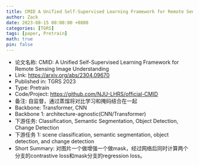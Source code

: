 ```yaml
---
title: CMID A Unified Self-Supervised Learning Framework for Remote Sensing Image Understanding
author: Zack
date: 2023-08-15 00:00:00 +0800
categories: [TGRS]
tags: [paper, Pretrain]
math: true
pin: false
---
```

- 论文名称: CMID: A Unified Self-Supervised Learning Framework for Remote Sensing Image Understanding
- Link: https://arxiv.org/abs/2304.09670
- Published in: TGRS 2023
- Type: Pretrain
- Code/Project: https://github.com/NJU-LHRS/official-CMID
- 备注: 自监督，通过蒸馏将对比学习和掩码结合在一起
- Backbone: Transformer, CNN
- Backbone 1: architecture-agnostic(CNN/Transformer)
- 下游任务: Classification, Semantic Segmentation, Object Detection, Change Detection
- 下游任务 1: scene classification, semantic segmentation, object detection, and change detection
- Short Summary: 对图片一个做增强一个做mask，经过网络后同时计算两个分支的contrastive loss和mask分支的regression loss。
